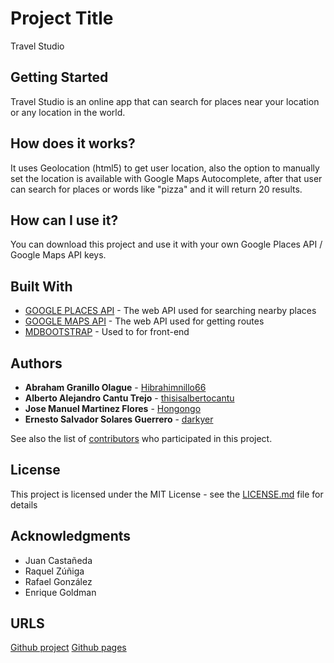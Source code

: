 # Project Title

Travel Studio

## Getting Started

Travel Studio is an online app that can search for places near your location or any location in the world.

## How does it works?

It uses Geolocation (html5) to get user location, also the option to manually set the location is available with Google Maps Autocomplete, after that user can search for places or words like "pizza" and it will return 20 results. 

## How can I use it?

You can download this project and use it with your own Google Places API / Google Maps API keys.

## Built With

* [GOOGLE PLACES API](https://developers.google.com/places/web-service/intro) - The web API used for searching nearby places
* [GOOGLE MAPS API](https://developers.google.com/maps/documentation/directions/intro) - The web API used for getting routes
* [MDBOOTSTRAP](https://mdbootstrap.com/) - Used to for front-end

## Authors

* **Abraham Granillo Olague** - [Hibrahimnillo66](https://github.com/Hibrahimnillo66)
* **Alberto Alejandro Cantu Trejo** - [thisisalbertocantu](https://github.com/thisisalbertocantu)
* **Jose Manuel Martinez Flores** - [Hongongo](https://github.com/Hongongo)
* **Ernesto Salvador Solares Guerrero** - [darkyer](https://github.com/darkyer)

See also the list of [contributors](https://github.com/darkyer/Travel-Studio/contributors) who participated in this project.

## License

This project is licensed under the MIT License - see the [LICENSE.md](LICENSE.md) file for details

## Acknowledgments

* Juan Castañeda
* Raquel Zúñiga
* Rafael González
* Enrique Goldman

## URLS

[Github project](https://github.com/darkyer/Travel-Studio/)
[Github pages](https://darkyer.github.io/Travel-Studio/)

